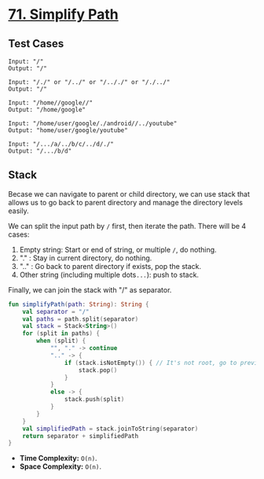 # [71. Simplify Path](https://leetcode.com/problems/simplify-path/description/)

## Test Cases
```
Input: "/"
Output: "/"

Input: "/./" or "/../" or "/.././" or "/./../"
Output: "/"

Input: "/home//google//"
Output: "/home/google"

Input: "/home/user/google/./android//../youtube"
Output: "home/user/google/youtube"

Input: "/.../a/../b/c/../d/./"
Output: "/.../b/d"
```

## Stack
Becase we can navigate to parent or child directory, we can use stack that allows us to go back to parent directory and manage the directory levels easily.

We can split the input path by `/` first, then iterate the path. There will be 4 cases:
1. Empty string: Start or end of string, or multiple `/`, do nothing.
2. "." : Stay in current directory, do nothing.
3. ".." : Go back to parent directory if exists, pop the stack.
4. Other string (including multiple dots`...`): push to stack.

Finally, we can join the stack with "/" as separator.

```kotlin
fun simplifyPath(path: String): String {
    val separator = "/"
    val paths = path.split(separator)
    val stack = Stack<String>()
    for (split in paths) {
        when (split) {
            "", "." -> continue 
            ".." -> {
                if (stack.isNotEmpty()) { // It's not root, go to previous
                    stack.pop() 
                }
            }
            else -> {
                stack.push(split)
            }
        }
    }
    val simplifiedPath = stack.joinToString(separator)
    return separator + simplifiedPath
}
```

* **Time Complexity:** `O(n)`.
* **Space Complexity:** `O(n)`.
